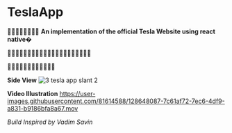 # TeslaApp
🚗🚗🚗🚗🚗🚗🚗🚗
**An implementation of the official Tesla Website using react native**�

👨🏼‍💻👨🏼‍💻👨🏼‍💻👨🏼‍💻👨🏼‍💻👨🏼‍💻👨🏼‍💻

🚀🚀🚀🚀🚀🚀🚀🚀🚀🚀🚀🚀

**Side View**
![3 tesla app  slant 2](https://user-images.githubusercontent.com/81614588/128647910-31a50650-3944-4ec6-b8e7-9f04725ce92b.png)

**Video Illustration**
https://user-images.githubusercontent.com/81614588/128648087-7c61af72-7ec6-4df9-a831-b9186bfa8a67.mov

*Build Inspired by Vadim Savin*



